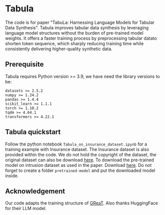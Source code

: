 # Tabula 
The code is for paper "TabuLa: Harnessing Language Models for Tabular Data Synthesis". Tabula improves tabular data synthesis by leveraging language model 
structures without the burden of pre-trained model weights. It offers a faster training process by preprocessing tabular datato shorten token sequence, which 
sharply reducing training time while consistently delivering higher-quality synthetic data.
## Prerequisite

Tabula requires Python version >= 3.9, we have need the library versions to be:
```
datasets >= 2.5.2
numpy >= 1.24.2
pandas >= 1.4.4
scikit_learn >= 1.1.1
torch >= 1.10.2
tqdm >= 4.64.1
transformers >= 4.22.1
```

## Tabula quickstart  
Follow the python notebook `Tabula_on_insurance_dataset.ipynb` for a training example with Insurance dataset. The Insurance dataset is also provided within the code. We do not
hold the copyright of the dataset, the original dataset can also be download [here](https://www.kaggle.com/datasets/mirichoi0218/insurance). To download the pre-trained model on intrusion dataset as used in the paper. 
Download [here](https://drive.google.com/file/d/1BJ9shdCzOyMaXClB8oSIzyfjdjvjP8b-/view?usp=share_link). Do not forget 
to create a folder `pretrained-model` and put the downloaded model inside.

## Acknowledgement

Our code adapts the training structure of [GReaT](https://github.com/kathrinse/be_great/tree/main). Also thanks HuggingFace for their LLM model. 